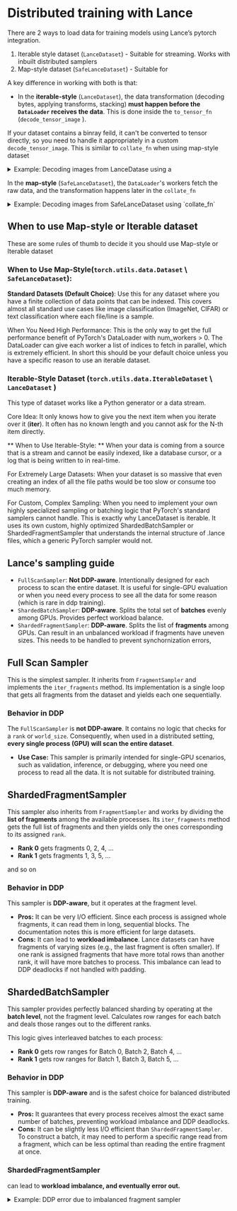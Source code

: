# Distributed training with Lance

There are 2 ways to load data for training models using Lance’s pytorch integration. 

1. Iterable style dataset (`LanceDataset`) - Suitable for streaming. Works with inbuilt distributed samplers
2. Map-style dataset (`SafeLanceDataset`) - Suitable for

A key difference in working with both is that:

- In the **iterable-style** (`LanceDataset`), the data transformation (decoding bytes, applying transforms, stacking) **must happen before the `DataLoader` receives the data**. This is done inside the `to_tensor_fn` (`decode_tensor_image` ).

If your dataset contains a binray feild, it can't be converted to tensor directly, so you need to handle it appropriately in a custom
`decode_tensor_image`. This is similar to `collate_fn` when using map-style dataset
<details>
<summary>Example: Decoding images from LanceDatase using a </summary>

```python
def decode_tensor_image(batch, **kwargs):
    images = []
    labels = []
    for item in batch.to_pylist():
        img = Image.open(io.BytesIO(item["image"])).convert("RGB")
        img = _food101_transform(img)
        images.append(img)
        labels.append(item["label"])
    batch = {
        "image": torch.stack(images),
        "label": torch.tensor(labels, dtype=torch.long)
    }
    return batch

  ds = LanceDataset(
        dataset_path,
        to_tensor_fn=decode_tensor_image,
        batch_size=batch_size,
        sampler=sampler
    )
```

</details>

In the **map-style** (`SafeLanceDataset`), the `DataLoader`'s workers fetch the raw data, and the transformation happens later in the `collate_fn`

<details>
<summary>Example: Decoding images from SafeLanceDataset using `collate_fn` </summary>

```python
from lance.torch.data import SafeLanceDataset, get_safe_loader

def collate_fn(batch_of_dicts):
    """
    Collates a list of dictionaries from SafeLanceDataset into a single batch.
    This function handles decoding the image bytes and applying transforms.
    """
    images = []
    labels = []
    
    transform = transforms.Compose([
        transforms.Resize((224, 224)),
        transforms.ToTensor(),
    ])

    for item in batch_of_dicts:
        image_bytes = item["image"]
        img = Image.open(io.BytesIO(image_bytes)).convert("RGB")
        img_tensor = transform(img)
        images.append(img_tensor)
        labels.append(item["label"])
        
    return {
        "image": torch.stack(images),
        "label": torch.tensor(labels, dtype=torch.long)
    }

    loader = get_safe_loader(
        dataset,
        batch_size=args.batch_size,
        sampler=sampler,
        shuffle=(sampler is None),
        num_workers=args.num_workers,
        collate_fn=collate_fn,
        pin_memory=True,
        persistent_workers=True
    )
```
</details>


## When to use Map-style or Iterable dataset
These are some rules of thumb to decide it you should use Map-style or Iterable dataset

### When to Use Map-Style(`torch.utils.data.Dataset` \ `SafeLanceDataset`):

**Standard Datasets (Default Choice)**: Use this for any dataset where you have a finite collection of data points that can be indexed. This covers almost all standard use cases like image classification (ImageNet, CIFAR) or text classification where each file/line is a sample.

When You Need High Performance: This is the only way to get the full performance benefit of PyTorch's DataLoader with num_workers > 0. The DataLoader can give each worker a list of indices to fetch in parallel, which is extremely efficient.
In short this should be your default choice unless you have a specific reason to use an iterable dataset.

### Iterable-Style Dataset (`torch.utils.data.IterableDataset` \ `LanceDataset` )
This type of dataset works like a Python generator or a data stream.

Core Idea: It only knows how to give you the next item when you iterate over it (__iter__). It often has no known length and you cannot ask for the N-th item directly.

** When to Use Iterable-Style: **
When your data is coming from a source that is a stream and cannot be easily indexed, like a database cursor, or a log that is being written to in real-time.

For Extremely Large Datasets: When your dataset is so massive that even creating an index of all the file paths would be too slow or consume too much memory.

For Custom, Complex Sampling: When you need to implement your own highly specialized sampling or batching logic that PyTorch's standard samplers cannot handle. This is exactly why LanceDataset is iterable. It uses its own custom, highly optimized ShardedBatchSampler or ShardedFragmentSampler that understands the internal structure of .lance files, which a generic PyTorch sampler would not.

## Lance's sampling guide

- `FullScanSampler`: **Not DDP-aware**. Intentionally designed for each process to scan the entire dataset. It is useful for single-GPU evaluation or when you need every process to see all the data for some reason (which is rare in ddp training).
- `ShardedBatchSampler`: **DDP-aware**. Splits the total set of **batches** evenly among GPUs. Provides perfect workload balance.
- `ShardedFragmentSampler`: **DDP-aware**. Splits the list of **fragments** among GPUs. Can result in an unbalanced workload if fragments have uneven sizes. This needs to be handled to prevent synchornization errors,

## Full Scan Sampler

This is the simplest sampler. It inherits from `FragmentSampler` and implements the `iter_fragments` method. Its implementation is a single loop that gets all fragments from the dataset and yields each one sequentially.

### Behavior in DDP

The `FullScanSampler` is **not DDP-aware**. It contains no logic that checks for a `rank` or `world_size`. Consequently, when used in a distributed setting, **every single process (GPU) will scan the entire dataset**.

- **Use Case:** This sampler is primarily intended for single-GPU scenarios, such as validation, inference, or debugging, where you need one process to read all the data. It is not suitable for distributed training.

## ShardedFragmentSampler

This sampler also inherits from `FragmentSampler` and works by dividing the **list of fragments** among the available processes. Its `iter_fragments` method gets the full list of fragments and then yields only the ones corresponding to its assigned `rank`.

- **Rank 0** gets fragments 0, 2, 4, ...
- **Rank 1** gets fragments 1, 3, 5, ...

and so on

### Behavior in DDP

This sampler is **DDP-aware**, but it operates at the fragment level.

- **Pros:** It can be very I/O efficient. Since each process is assigned whole fragments, it can read them in long, sequential blocks. The documentation notes this is more efficient for large datasets.
- **Cons:** It can lead to **workload imbalance**. Lance datasets can have fragments of varying sizes (e.g., the last fragment is often smaller). If one rank is assigned fragments that have more total rows than another rank, it will have more batches to process. This imbalance can lead to DDP deadlocks if not handled with padding.

## ShardedBatchSampler

This sampler provides perfectly balanced sharding by operating at the **batch level**, not the fragment level. Calculates row ranges for each batch and deals those ranges out to the different ranks.

This logic gives interleaved batches to each process:

- **Rank 0** gets row ranges for Batch 0, Batch 2, Batch 4, ...
- **Rank 1** gets row ranges for Batch 1, Batch 3, Batch 5, ...

### Behavior in DDP

This sampler is **DDP-aware** and is the safest choice for balanced distributed training.

- **Pros:** It guarantees that every process receives almost the exact same number of batches, preventing workload imbalance and DDP deadlocks.
- **Cons:** It can be slightly less I/O efficient than `ShardedFragmentSampler`. To construct a batch, it may need to perform a specific range read from a fragment, which can be less optimal than reading the entire fragment at once.

### ShardedFragmentSampler

can lead to **workload imbalance, and eventually error out.** 

<details>
<summary>Example: DDP error due to imbalanced fragment sampler </summary>
```python

Epoch 1/10: 300it [07:12,  1.44s/it, loss=1.07]  
[Epoch 0] Loss: 980.4352, Epoch Time: 432.61s
Epoch 2/10: 133it [03:17,  1.48s/it, loss=5.98]
Epoch 2/10: 300it [07:24,  1.48s/it, loss=2.49]
[Epoch 1] Loss: 1200.9648, Epoch Time: 444.51s
Epoch 3/10: 300it [07:22,  1.48s/it, loss=3.24]
[Epoch 2] Loss: 1324.9992, Epoch Time: 442.84s
Epoch 4/10: 300it [07:23,  1.48s/it, loss=3.69]
[Epoch 3] Loss: 1371.6891, Epoch Time: 443.10s
Epoch 5/10: 300it [07:23,  1.48s/it, loss=3.91]
[Epoch 4] Loss: 1384.9732, Epoch Time: 443.12s, Val Acc: 0.0196
Epoch 6/10: 300it [07:24,  1.48s/it, loss=3.94]
[Epoch 5] Loss: 1388.0216, Epoch Time: 444.14s
Epoch 7/10: 300it [07:24,  1.48s/it, loss=4]   
[Epoch 6] Loss: 1388.9526, Epoch Time: 444.02s
Epoch 8/10: 300it [07:24,  1.48s/it, loss=3.99]
[Epoch 7] Loss: 1388.8115, Epoch Time: 444.43s
Epoch 9/10: 300it [07:24,  1.48s/it, loss=2.29]
[Epoch 8] Loss: 1314.3089, Epoch Time: 444.65s
Epoch 9/10: 300it [07:24,  1.48s/it, loss=2.29]]
[Epoch 8] Loss: 1314.3089, Epoch Time: 444.65s
Epoch 10/10: 240it [05:55,  1.47s/it, loss=5.46][rank0]:[E709 17:05:38.162555850 ProcessGroupNCCL.cpp:632] [Rank 0] Watchdog caught collective operation timeout: WorkNCCL(SeqNum=20585, OpType=ALLREDUCE, NumelIn=1259621, NumelOut=1259621, Timeout(ms)=600000) ran for 600000 milliseconds before timing out.
[rank0]:[E709 17:05:38.162814866 ProcessGroupNCCL.cpp:2271] [PG ID 0 PG GUID 0(default_pg) Rank 0]  failure detected by watchdog at work sequence id: 20585 PG status: last enqueued work: 20589, last completed work: 20584
[rank0]:[E709 17:05:38.162832798 ProcessGroupNCCL.cpp:670] Stack trace of the failed collective not found, potentially because FlightRecorder is disabled. You can enable it by setting TORCH_NCCL_TRACE_BUFFER_SIZE to a non-zero value.
[rank0]:[E709 17:05:38.162895613 ProcessGroupNCCL.cpp:2106] [PG ID 0 PG GUID 0(default_pg) Rank 0] First PG on this rank to signal dumping.
[rank0]:[E709 17:05:38.482119928 ProcessGroupNCCL.cpp:1746] [PG ID 0 PG GUID 0(default_pg) Rank 0] Received a dump signal due to a collective timeout from this local rank and we will try our best to dump the debug info. Last enqueued NCCL work: 20589, last completed NCCL work: 20584.This is most likely caused by incorrect usages of collectives, e.g., wrong sizes used across ranks, the order of collectives is not same for all ranks or the scheduled collective, for some reason, didn't run. Additionally, this can be caused by GIL deadlock or other reasons such as network errors or bugs in the communications library (e.g. NCCL), etc. 
[rank0]:[E709 17:05:38.482326987 ProcessGroupNCCL.cpp:1536] [PG ID 0 PG GUID 0(default_pg) Rank 0] ProcessGroupNCCL preparing to dump debug info. Include stack trace: 1
Epoch 10/10: 241it [15:55, 181.19s/it, loss=5.09][rank0]:[E709 17:05:39.081662161 ProcessGroupNCCL.cpp:684] [Rank 0] Some NCCL operations have failed or timed out. Due to the asynchronous nature of CUDA kernels, subsequent GPU operations might run on corrupted/incomplete data.
[rank0]:[E709 17:05:39.081690629 ProcessGroupNCCL.cpp:698] [Rank 0] To avoid data inconsistency, we are taking the entire process down.
[rank0]:[E709 17:05:39.083402482 ProcessGroupNCCL.cpp:1899] [PG ID 0 PG GUID 0(default_pg) Rank 0] Process group watchdog thread terminated with exception: [Rank 0] Watchdog caught collective operation timeout: WorkNCCL(SeqNum=20585, OpType=ALLREDUCE, NumelIn=1259621, NumelOut=1259621, Timeout(ms)=600000) ran for 600000 milliseconds before timing out.
Exception raised from checkTimeout at /pytorch/torch/csrc/distributed/c10d/ProcessGroupNCCL.cpp:635 (most recent call first):
frame #0: c10::Error::Error(c10::SourceLocation, std::__cxx11::basic_string<char, std::char_traits<char>, std::allocator<char> >) + 0x98 (0x7f92e62535e8 in /opt/conda/lib/python3.10/site-packages/torch/lib/libc10.so)
frame #1: c10d::ProcessGroupNCCL::WorkNCCL::checkTimeout(std::optional<std::chrono::duration<long, std::ratio<1l, 1000l> > >) + 0x23d (0x7f92e756ea6d in /opt/conda/lib/python3.10/site-packages/torch/lib/libtorch_cuda.so)
frame #2: c10d::ProcessGroupNCCL::watchdogHandler() + 0xc80 (0x7f92e75707f0 in /opt/conda/lib/python3.10/site-packages/torch/lib/libtorch_cuda.so)
frame #3: c10d::ProcessGroupNCCL::ncclCommWatchdog() + 0x14d (0x7f92e7571efd in /opt/conda/lib/python3.10/site-packages/torch/lib/libtorch_cuda.so)
frame #4: <unknown function> + 0xd8198 (0x7f92d7559198 in /opt/conda/bin/../lib/libstdc++.so.6)
frame #5: <unknown function> + 0x7ea7 (0x7f933d48dea7 in /usr/lib/x86_64-linux-gnu/libpthread.so.0)
frame #6: clone + 0x3f (0x7f933d25eadf in /usr/lib/x86_64-linux-gnu/libc.so.6)

terminate called after throwing an instance of 'c10::DistBackendError'
  what():  [PG ID 0 PG GUID 0(default_pg) Rank 0] Process group watchdog thread terminated with exception: [Rank 0] Watchdog caught collective operation timeout: WorkNCCL(SeqNum=20585, OpType=ALLREDUCE, NumelIn=1259621, NumelOut=1259621, Timeout(ms)=600000) ran for 600000 milliseconds before timing out.
Exception raised from checkTimeout at /pytorch/torch/csrc/distributed/c10d/ProcessGroupNCCL.cpp:635 (most recent call first):
frame #0: c10::Error::Error(c10::SourceLocation, std::__cxx11::basic_string<char, std::char_traits<char>, std::allocator<char> >) + 0x98 (0x7f92e62535e8 in /opt/conda/lib/python3.10/site-packages/torch/lib/libc10.so)
frame #1: c10d::ProcessGroupNCCL::WorkNCCL::checkTimeout(std::optional<std::chrono::duration<long, std::ratio<1l, 1000l> > >) + 0x23d (0x7f92e756ea6d in /opt/conda/lib/python3.10/site-packages/torch/lib/libtorch_cuda.so)
frame #2: c10d::ProcessGroupNCCL::watchdogHandler() + 0xc80 (0x7f92e75707f0 in /opt/conda/lib/python3.10/site-packages/torch/lib/libtorch_cuda.so)
frame #3: c10d::ProcessGroupNCCL::ncclCommWatchdog() + 0x14d (0x7f92e7571efd in /opt/conda/lib/python3.10/site-packages/torch/lib/libtorch_cuda.so)
frame #4: <unknown function> + 0xd8198 (0x7f92d7559198 in /opt/conda/bin/../lib/libstdc++.so.6)
frame #5: <unknown function> + 0x7ea7 (0x7f933d48dea7 in /usr/lib/x86_64-linux-gnu/libpthread.so.0)
frame #6: clone + 0x3f (0x7f933d25eadf in /usr/lib/x86_64-linux-gnu/libc.so.6)

Exception raised from ncclCommWatchdog at /pytorch/torch/csrc/distributed/c10d/ProcessGroupNCCL.cpp:1905 (most recent call first):
frame #0: c10::Error::Error(c10::SourceLocation, std::__cxx11::basic_string<char, std::char_traits<char>, std::allocator<char> >) + 0x98 (0x7f92e62535e8 in /opt/conda/lib/python3.10/site-packages/torch/lib/libc10.so)
frame #1: <unknown function> + 0x11b4abe (0x7f92e7540abe in /opt/conda/lib/python3.10/site-packages/torch/lib/libtorch_cuda.so)
frame #2: <unknown function> + 0xe07bed (0x7f92e7193bed in /opt/conda/lib/python3.10/site-packages/torch/lib/libtorch_cuda.so)
frame #3: <unknown function> + 0xd8198 (0x7f92d7559198 in /opt/conda/bin/../lib/libstdc++.so.6)
frame #4: <unknown function> + 0x7ea7 (0x7f933d48dea7 in /usr/lib/x86_64-linux-gnu/libpthread.so.0)
frame #5: clone + 0x3f (0x7f933d25eadf in /usr/lib/x86_64-linux-gnu/libc.so.6)

E0709 17:05:39.816000 56204 site-packages/torch/distributed/elastic/multiprocessing/api.py:874] failed (exitcode: -6) local_rank: 0 (pid: 56213) of binary: /opt/conda/bin/python3.10
Traceback (most recent call last):
  File "/opt/conda/bin/torchrun", line 8, in <module>
    sys.exit(main())
  File "/opt/conda/lib/python3.10/site-packages/torch/distributed/elastic/multiprocessing/errors/__init__.py", line 355, in wrapper
    return f(*args, **kwargs)
  File "/opt/conda/lib/python3.10/site-packages/torch/distributed/run.py", line 892, in main
    run(args)
  File "/opt/conda/lib/python3.10/site-packages/torch/distributed/run.py", line 883, in run
    elastic_launch(
  File "/opt/conda/lib/python3.10/site-packages/torch/distributed/launcher/api.py", line 139, in __call__
    return launch_agent(self._config, self._entrypoint, list(args))
  File "/opt/conda/lib/python3.10/site-packages/torch/distributed/launcher/api.py", line 270, in launch_agent
    raise ChildFailedError(
torch.distributed.elastic.multiprocessing.errors.ChildFailedError: 
============================================================
trainer.py FAILED
------------------------------------------------------------
Failures:
  <NO_OTHER_FAILURES>
------------------------------------------------------------
Root Cause (first observed failure):
[0]:
  time      : 2025-07-09_17:05:39
  host      : distributed-training.us-central1-a.c.lance-dev-ayush.internal
  rank      : 0 (local_rank: 0)
  exitcode  : -6 (pid: 56213)
  error_file: <N/A>
  traceback : Signal 6 (SIGABRT) received by PID 56213
============================================================
(base) jupyter@distributed-training:~/lance-dist-training$ 
(base) jupyter@distributed-training:~/lance-dist-training$ python
```
</details>

you cannot use the `lance` samplers (like `ShardedBatchSampler` or `ShardedFragmentSampler`) with a map-style dataset.

The two systems are fundamentally incompatible by design:

1. **Lance Samplers** are designed to work *inside* the iterable `LanceDataset`. They don't generate indices. Instead, they directly control how the `lance` file scanner reads and yields entire batches of data. They are tightly coupled to the `LanceDataset`'s streaming (`__iter__`) mechanism.
2. **PyTorch's `DistributedSampler`** works by generating a list of **indices** (e.g., `[10, 5, 22]`). The `DataLoader` then takes these indices and fetches each item individually from a map-style dataset using its `__getitem__` method (e.g., `dataset[10]`).

Because the `lance` samplers don't produce the indices that a map-style `DataLoader` needs, you cannot use them together. You have to choose one of the two paths:

- **Path A (Lance Control):** Use the iterable `LanceDataset` with a `lance` sampler. **Benefit:** Uses `lance`'s native, optimized sampling. **Limitation:** Must use `num_workers=0`.
- **Path B (PyTorch Control):** Use a map-style dataset (like the `LanceMapDataset` we built, or `torchvision`'s) with PyTorch's `DistributedSampler`. **Benefit:** Allows for high-performance parallel data loading with `num_workers > 0`. **Limitation:** Does not use `lance`'s specific sampling logic.


## Examples
### classification
1. Create lance dataset of FOOD101:
```
python create_datasets/classficiation.py
```
2. train using map-style dataset:
```
torchrun --nproc-per-node=2  lance_map_style.py --batch_size 128
```

3. train using iterable dataset:
```
torchrun --nproc-per-node=2  lance_iterable.py --batch_size 128
```
